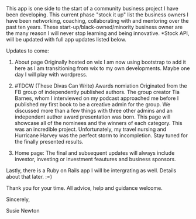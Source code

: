 This app is one side to the start of a community business project I have been developing. This 
current phase "stock it up" list the business owners I have been networking, coaching, collaborating with and 
mentoring over the past ten years. These start-up/black-owned/minority business owner are the many 
reason I will never stop learning and being innovative. *Stock API, will be updated with full app updates listed below.


Updates to come: 

1. About page 
Originally hosted on wix I am now using bootstrap to add it here 
as I am transitioning from wix to my own developments. 
Maybe one day I will play with wordpress. 

2. #TDCW (These Divas Can Write) Awards nomiation
Originated from the FB group of independently published authors. The group creator Tia Barnes, whom I interviewed on my 
podcast approached me before I published my first book to be a creative admin for the group. 
We discussed more than a few things with three other admins and an 
independent author award presentation was born. This page will showcase all of the nominees and the winners of each category.
This was an incredible project. Unfortunately, my travel nursing and Hurricane Harvey was the perfect storm to incompletion. 
Stay tuned for the finally presented results. 

3. Home page:
The final and subsequent updates will always include investor, investing or investment feautures and business sponsors.

Lastly, there is a Ruby on Rails app I will be intergrating as well. Details about that later. :=)

Thank you for your time. All advice, help and guidance welcome.

Sincerely, 

Susie Newton
